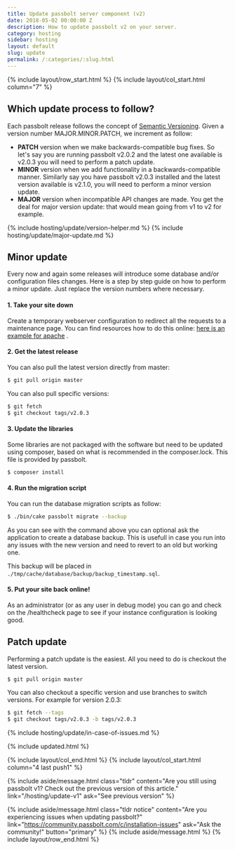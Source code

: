 ```yaml
---
title: Update passbolt server component (v2)
date: 2018-05-02 00:00:00 Z
description: How to update passbolt v2 on your server.
category: hosting
sidebar: hosting
layout: default
slug: update
permalink: /:categories/:slug.html
---
```


{% include layout/row_start.html %}
{% include layout/col_start.html column="7" %}

## Which update process to follow?

Each passbolt release follows the concept of [Semantic Versioning](http://www.semver.org). Given a version number MAJOR.MINOR.PATCH, we increment as follow:

* **PATCH** version when we make backwards-compatible bug fixes. So let's say you are running passbolt v2.0.2 and the latest one available is v2.0.3 you will need to perform a patch update.
* **MINOR** version when we add functionality in a backwards-compatible manner. Similarly say you have passbolt v2.0.3 installed and the latest version available is v2.1.0, you will need to perform a minor version update.
* **MAJOR** version when incompatible API changes are made. You get the deal for major version update: that would mean going from v1 to v2 for example.

{% include hosting/update/version-helper.md %}
{% include hosting/update/major-update.md %}

## Minor update

Every now and again some releases will introduce some database and/or configuration files changes. 
Here is a step by step guide on how to perform a minor update. Just replace the version numbers where necessary.

#### 1. Take your site down

Create a temporary webserver configuration to redirect all the requests to a maintenance page. 
You can find resources how to do this online: [here is an example for apache](http://stackoverflow.com/questions/21709026/apache-enable-maintenance-mode-across-all-virtual-hosts) .

#### 2. Get the latest release

You can also pull the latest version directly from master:
```bash
$ git pull origin master
```

You can also pull specific versions:
```bash
$ git fetch
$ git checkout tags/v2.0.3
```

#### 3. Update the libraries

Some libraries are not packaged with the software but need to be updated using composer, based on 
what is recommended in the composer.lock. This file is provided by passbolt.

```bash
$ composer install
```

#### 4. Run the migration script

You can run the database migration scripts as follow:
```bash
$ ./bin/cake passbolt migrate --backup
```

As you can see with the command above you can optional ask the application to create a database backup.
This is usefull in case you run into any issues with the new version and need to revert to an old but working one.

This backup will be placed in `./tmp/cache/database/backup/backup_timestamp.sql`.

#### 5. Put your site back online!

As an administrator (or as any user in debug mode) you can go and check on the /healthcheck page to see 
if your instance configuration is looking good.

## Patch update

Performing a patch update is the easiest. All you need to do is checkout the latest version.
```bash
$ git pull origin master
```

You can also checkout a specific version and use branches to switch versions. For example for version 2.0.3:

```bash
$ git fetch --tags
$ git checkout tags/v2.0.3 -b tags/v2.0.3
```

{% include hosting/update/in-case-of-issues.md %}

{% include updated.html %}

{% include layout/col_end.html %}
{% include layout/col_start.html column="4 last push1" %}

{% include aside/message.html
    class="tldr"
    content="Are you still using passbolt v1? Check out the previous version of this article."
    link="/hosting/update-v1"
    ask="See previous version"
%}

{% include aside/message.html
    class="tldr notice"
    content="Are you experiencing issues when updating passbolt?"
    link="https://community.passbolt.com/c/installation-issues"
    ask="Ask the community!"
    button="primary"
%}
{% include aside/message.html %}
{% include layout/row_end.html %}